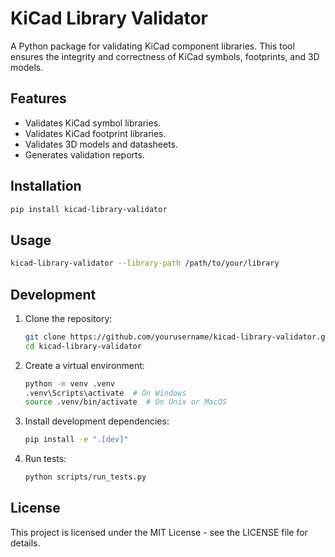 # KiCad Library Validator

A Python package for validating KiCad component libraries. This tool ensures the integrity and correctness of KiCad symbols, footprints, and 3D models.

## Features

- Validates KiCad symbol libraries.
- Validates KiCad footprint libraries.
- Validates 3D models and datasheets.
- Generates validation reports.

## Installation

```bash
pip install kicad-library-validator
```

## Usage

```bash
kicad-library-validator --library-path /path/to/your/library
```

## Development

1. Clone the repository:
   ```bash
   git clone https://github.com/yourusername/kicad-library-validator.git
   cd kicad-library-validator
   ```

2. Create a virtual environment:
   ```bash
   python -m venv .venv
   .venv\Scripts\activate  # On Windows
   source .venv/bin/activate  # On Unix or MacOS
   ```

3. Install development dependencies:
   ```bash
   pip install -e ".[dev]"
   ```

4. Run tests:
   ```bash
   python scripts/run_tests.py
   ```

## License

This project is licensed under the MIT License - see the LICENSE file for details. 